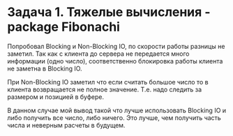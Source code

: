 # Задача 1. Тяжелые вычисления - package Fibonachi
Попробовал Blocking и Non-Blocking IO, по
скорости работы разницы не заметил.
Так как с клиента до сервера не передается много информации
(одно число), соответственно блокировка работы клиента не заметна 
в Blocking IO.

При Non-Blocking IO заметил что если считать большое число 
то в клиента возвращается не полное значение.
Т.е. надо следить за размером и позицией в буфере.

В данном случае мой вывод такой что лучше использовать Blocking IO
и либо получить все число, либо ничего.
Это лучше, чем получить часть числа и неверным расчеты в будущем.
